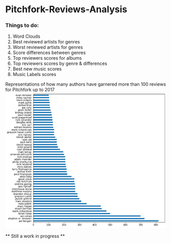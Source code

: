 # Pitchfork-Reviews-Analysis

### Things to do:
1. Word Clouds
2. Best reviewed artists for genres
3. Worst reviewed artists for genres
4. Score differences between genres
5. Top reviewers scores for albums
6. Top reviewers scores by genre & differences
7. Best new music scores
8. Music Labels scores

Representations of how many authors have garnered more than 100 reviews for Pitchfork up to 2017
![](images/authors_reviews.png)


** Still a work in progress **
